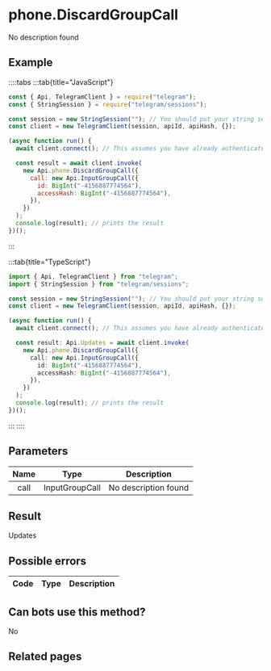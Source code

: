 # phone.DiscardGroupCall

No description found

## Example

::::tabs
:::tab{title="JavaScript"}

```js
const { Api, TelegramClient } = require("telegram");
const { StringSession } = require("telegram/sessions");

const session = new StringSession(""); // You should put your string session here
const client = new TelegramClient(session, apiId, apiHash, {});

(async function run() {
  await client.connect(); // This assumes you have already authenticated with .start()

  const result = await client.invoke(
    new Api.phone.DiscardGroupCall({
      call: new Api.InputGroupCall({
        id: BigInt("-4156887774564"),
        accessHash: BigInt("-4156887774564"),
      }),
    })
  );
  console.log(result); // prints the result
})();
```

:::

:::tab{title="TypeScript"}

```ts
import { Api, TelegramClient } from "telegram";
import { StringSession } from "telegram/sessions";

const session = new StringSession(""); // You should put your string session here
const client = new TelegramClient(session, apiId, apiHash, {});

(async function run() {
  await client.connect(); // This assumes you have already authenticated with .start()

  const result: Api.Updates = await client.invoke(
    new Api.phone.DiscardGroupCall({
      call: new Api.InputGroupCall({
        id: BigInt("-4156887774564"),
        accessHash: BigInt("-4156887774564"),
      }),
    })
  );
  console.log(result); // prints the result
})();
```

:::
::::

## Parameters

| Name | Type           | Description          |
| :--: | -------------- | -------------------- |
| call | InputGroupCall | No description found |

## Result

Updates

## Possible errors

| Code | Type | Description |
| :--: | ---- | ----------- |

## Can bots use this method?

No

## Related pages
